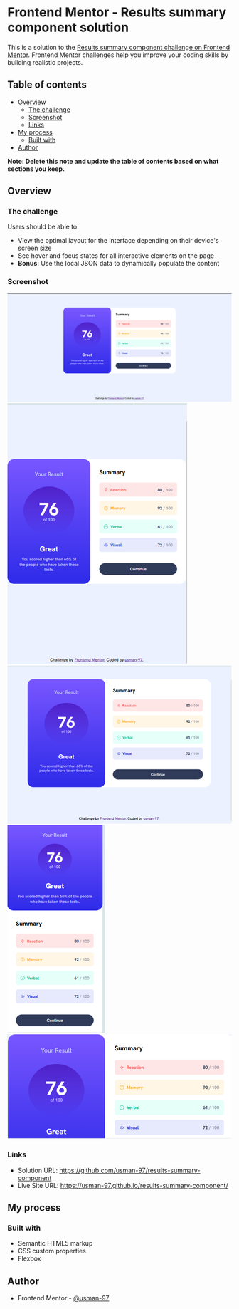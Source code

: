 # Frontend Mentor - Results summary component solution

This is a solution to the [Results summary component challenge on Frontend Mentor](https://www.frontendmentor.io/challenges/results-summary-component-CE_K6s0maV). Frontend Mentor challenges help you improve your coding skills by building realistic projects.

## Table of contents

- [Overview](#overview)
  - [The challenge](#the-challenge)
  - [Screenshot](#screenshot)
  - [Links](#links)
- [My process](#my-process)
  - [Built with](#built-with)
- [Author](#author)

**Note: Delete this note and update the table of contents based on what sections you keep.**

## Overview

### The challenge

Users should be able to:

- View the optimal layout for the interface depending on their device's screen size
- See hover and focus states for all interactive elements on the page
- **Bonus**: Use the local JSON data to dynamically populate the content

### Screenshot

![](./final-design/final-desktop-design.png)
![](./final-design/final-tablet-portrait.png)
![](./final-design/final-tablet-landscape.png)
![](./final-design/final-mobile-portrait.png)
![](./final-design/final-mobile-landscape.png)

### Links

- Solution URL: https://github.com/usman-97/results-summary-component
- Live Site URL: https://usman-97.github.io/results-summary-component/

## My process

### Built with

- Semantic HTML5 markup
- CSS custom properties
- Flexbox

## Author

- Frontend Mentor - [@usman-97](https://www.frontendmentor.io/profile/usman-97)
